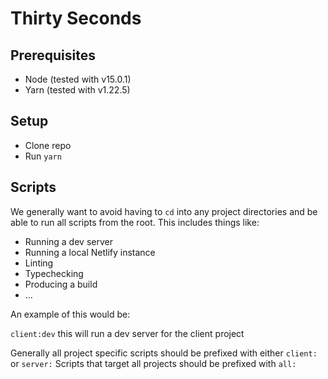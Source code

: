 # Thirty Seconds

## Prerequisites

- Node (tested with v15.0.1)
- Yarn (tested with v1.22.5)

## Setup

- Clone repo
- Run `yarn`

## Scripts

We generally want to avoid having to `cd` into any project directories and be able to run all scripts from the root.
This includes things like:

- Running a dev server
- Running a local Netlify instance
- Linting
- Typechecking
- Producing a build
- ...

An example of this would be:

`client:dev` this will run a dev server for the client project

Generally all project specific scripts should be prefixed with either `client:` or `server:`
Scripts that target all projects should be prefixed with `all:`

